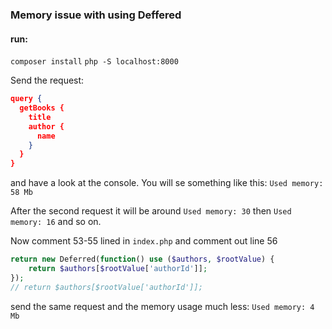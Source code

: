 ### Memory issue with using Deffered

#### run:
``composer install``
``php -S localhost:8000``

Send the request:
```json
query {
  getBooks {
    title
    author {
      name
    }
  }
}
```

and have a look at the console. You will se something like this:
`Used memory: 58 Mb`

After the second request it will be around
`Used memory: 30`
then `Used memory: 16` and so on.

Now comment 53-55 lined in `index.php` and comment out line 56
```php
return new Deferred(function() use ($authors, $rootValue) {
    return $authors[$rootValue['authorId']];
});
// return $authors[$rootValue['authorId']];
```

send the same request and the memory usage much less:
`Used memory: 4 Mb`